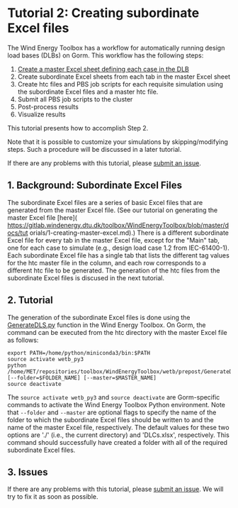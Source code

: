 # Tutorial 2: Creating subordinate Excel files

The Wind Energy Toolbox has a workflow for automatically running design load 
bases (DLBs) on Gorm.
This workflow has the following steps:
1. [Create a master Excel sheet defining each case in the DLB](https://gitlab.windenergy.dtu.dk/toolbox/WindEnergyToolbox/blob/master/docs/tutorials/1-creating-master-excel.md)
2. Create subordinate Excel sheets from each tab in the master Excel sheet
3. Create htc files and PBS job scripts for each requisite simulation using 
the subordinate Excel files and a master htc file.
4. Submit all PBS job scripts to the cluster
5. Post-process results
6. Visualize results

This tutorial presents how to accomplish Step 2.

Note that it is possible to customize your simulations by skipping/modifying 
steps.
Such a procedure will be discussed in a later tutorial.

If there are any problems with this tutorial, please [submit an issue](
https://gitlab.windenergy.dtu.dk/toolbox/WindEnergyToolbox/issues).

## 1. Background: Subordinate Excel Files

The subordinate Excel files are a series of basic Excel files that are 
generated from the master Excel file. (See our tutorial on generating the 
master Excel file [here]( https://gitlab.windenergy.dtu.dk/toolbox/WindEnergyToolbox/blob/master/docs/tut orials/1-creating-master-excel.md).)
There is a different subordinate Excel file for every tab in the master Excel 
file, except for the "Main" tab, one for each case to simulate (e.g., design 
load case 1.2 from IEC-61400-1).
Each subordinate Excel file has a single tab that lists the different tag 
values for the htc master file in the column, and each row corresponds to a 
different htc file to be generated.
The generation of the htc files from the subordinate Excel files is discused 
in the next tutorial.


## 2. Tutorial

The generation of the subordinate Excel files is done using the 
[GenerateDLS.py](https://gitlab.windenergy.dtu.dk/toolbox/WindEnergyToolbox/blob/master/wetb/prepost/GenerateDLCs.py)
function in the Wind Energy Toolbox.
On Gorm, the command can be executed from the htc directory with the master 
Excel file as follows:
```
export PATH=/home/python/miniconda3/bin:$PATH
source activate wetb_py3
python /home/MET/repositories/toolbox/WindEnergyToolbox/wetb/prepost/GenerateDLCs.py [--folder=$FOLDER_NAME] [--master=$MASTER_NAME]
source deactivate
```

The ```source activate wetb_py3``` and ```source deactivate``` are 
Gorm-specific commands to activate the Wind Energy Toolbox Python environment.
Note that ```--folder``` and ```--master``` are optional flags to specify the 
name of the folder to which the subordinate Excel files should be written to 
and the name of the master Excel file, respectively.
The default values for these two options are './' (i.e., the current 
directory) and 'DLCs.xlsx', respectively.
This command should successfully have created a folder with all of the 
required subordinate Excel files.


## 3. Issues

If there are any problems with this tutorial, please [submit an issue](
https://gitlab.windenergy.dtu.dk/toolbox/WindEnergyToolbox/issues).
We will try to fix it as soon as possible.

